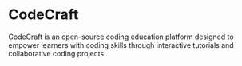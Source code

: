 # CodeCraft
CodeCraft is an open-source coding education platform designed to empower learners with coding skills through interactive tutorials and collaborative coding projects. 
